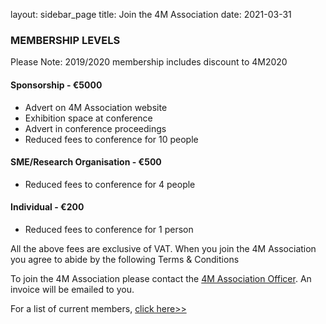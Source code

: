 layout: sidebar_page
title: Join the 4M Association
date: 2021-03-31

### MEMBERSHIP LEVELS
   
Please Note: 2019/2020 membership includes discount to 4M2020

#### Sponsorship - €5000
   
- Advert on 4M Association website
- Exhibition space at conference
- Advert in conference proceedings
- Reduced fees to conference for 10 people
   
#### SME/Research Organisation - €500
   
- Reduced fees to conference for 4 people
   
#### Individual - €200
   
 - Reduced fees to conference for 1 person
   
All the above fees are exclusive of VAT. When you join the 4M Association you agree to abide by the following Terms & Conditions
   
To join the 4M Association please contact the <a href="mailto:a.svetozarova@bham.ac.uk">4M Association Officer</a>. An invoice will be emailed to you.
   
For a list of current members, <a href="#">click here>></a>
